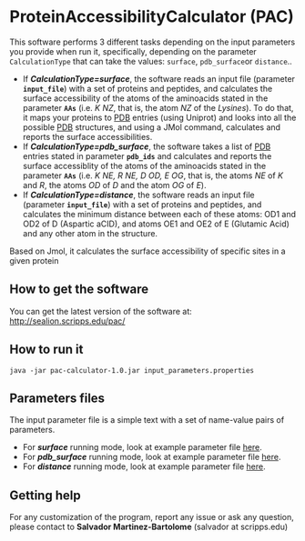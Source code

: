 # ProteinAccessibilityCalculator (PAC)
This software performs 3 different tasks depending on the input parameters you provide when run it, specifically, depending on the parameter `CalculationType` that can take the values: `surface`, `pdb_surface`or `distance`..
 - If ***CalculationType=surface***, the software reads an input file (parameter **`input_file`**)  with a set of proteins and peptides, and calculates the surface accessibility of the atoms of the aminoacids stated in the parameter **`AAs`** (i.e. *K NZ*, that is, the atom *NZ* of the *Lysines*). To do that, it maps your proteins to [PDB](www.rcsb.org) entries (using Uniprot) and looks into all the possible [PDB](www.rcsb.org) structures, and using a JMol command, calculates and reports the surface accessibilities.
 - If ***CalculationType=pdb_surface***, the software takes a list of [PDB](www.rcsb.org) entries stated in parameter **`pdb_ids`** and calculates and reports the surface accessiblity of the atoms of the aminoacids stated in the parameter **`AAs`** (i.e. *K NE, R NE, D OD, E OG*, that is, the atoms *NE* of *K* and *R*, the atoms *OD* of *D* and the atom *OG* of *E*).
  - If ***CalculationType=distance***, the software reads an input file (parameter **`input_file`**)  with a set of proteins and peptides, and calculates the minimum distance between each of these atoms: OD1 and OD2 of D (Aspartic aCID), and atoms OE1 and OE2 of E (Glutamic Acid) and any other atom in the structure.
  
Based on Jmol, it calculates the surface accessibility of specific sites in a given protein

## How to get the software
You can get the latest version of the software at: http://sealion.scripps.edu/pac/

## How to run it
```
java -jar pac-calculator-1.0.jar input_parameters.properties
```
## Parameters files
The input parameter file is a simple text with a set of name-value pairs of parameters.

 - For ***surface*** running mode, look at example parameter file [here](https://raw.githubusercontent.com/proteomicsyates/ProteinAccessibilityCalculator/master/input_surface.properties).
 - For ***pdb_surface*** running mode, look at example parameter file [here](https://raw.githubusercontent.com/proteomicsyates/ProteinAccessibilityCalculator/master/input_surface_pdb.properties).
 - For ***distance*** running mode, look at example parameter file [here](https://raw.githubusercontent.com/proteomicsyates/ProteinAccessibilityCalculator/master/input_distances.properties).

## Getting help
For any customization of the program, report any issue or ask any question, please contact to **Salvador Martinez-Bartolome** (salvador at scripps.edu)



